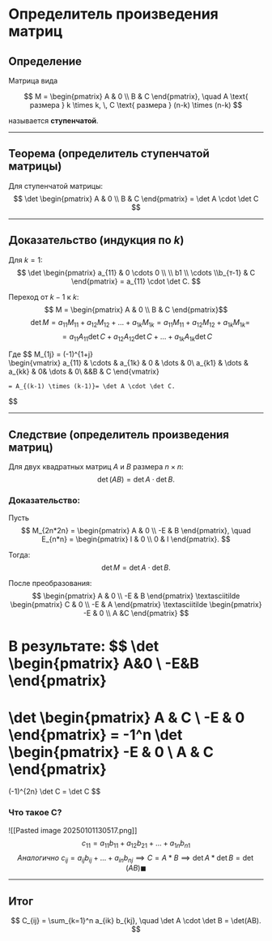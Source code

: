 # Определитель произведения матриц

## Определение
Матрица вида 

$$
M = 
\begin{pmatrix}
A & 0 \\
B & C
\end{pmatrix}, \quad 
A \text{ размера } k \times k, \, 
C \text{ размера } (n-k) \times (n-k)
$$

называется **ступенчатой**.

---

## Теорема (определитель ступенчатой матрицы)

Для ступенчатой матрицы:
$$
\det 
\begin{pmatrix}
A & 0 \\
B & C
\end{pmatrix} 
= \det A \cdot \det C
$$

---

## Доказательство (индукция по $k$)
Для $k = 1$:
$$
\det 
\begin{pmatrix}
a_{11} & 0 \cdots 0 \\
\\
b1
\\
\cdots
\\b_{т-1} & C
\end{pmatrix} 
= a_{11} \cdot \det C.
$$

Переход от $k-1$ к $k$:
$$
M = 
\begin{pmatrix}
A & 0 \\
B & C
\end{pmatrix}$$
$$
\quad
\det M = a_{11} M_{11} + a_{12} M_{12} + \dots + a_{1k} M_{1k} = a_{11}M_{11}+ a_{12}M_{12}+a_{1k}M_{1k} = $$$$ 
= a_{11}A_{11}\det C +a_{12}A_{12}\det C+\dots+a_{1k}A_{1k}\det C
$$

Где
$$
M_{1j} = (-1)^{1+j}  
\begin{vmatrix}
a_{11} & \cdots & a_{1k} & 0 & \dots & 0\\
a_{k1} & \dots & a_{kk} & 0& \dots & 0\\
  &&B & C
\end{vmatrix}


	= A_{(k-1) \times (k-1)}= \det A \cdot \det C.
$$

---

## Следствие (определитель произведения матриц)

Для двух квадратных матриц $A$ и $B$ размера $n \times n$:
$$
\det(AB) = \det A \cdot \det B.
$$

### Доказательство:
Пусть 
$$
M_{2n*2n} = 
\begin{pmatrix}
A & 0 \\
-E & B
\end{pmatrix}, \quad
E_{n*n} = 
\begin{pmatrix}
I & 0 \\
0 & I
\end{pmatrix}.
$$

Тогда:
$$
\det M = \det A \cdot \det B.
$$

После преобразования:
$$ 
\begin{pmatrix}
A & 0 \\
-E & B
\end{pmatrix}
\textasciitilde
\begin{pmatrix}
C & 0 \\
-E & A
\end{pmatrix}
\textasciitilde
\begin{pmatrix}
-E & 0 \\
A &C
\end{pmatrix}
$$

В результате:
$$
\det \begin{pmatrix}
A&0 \\
-E&B
\end{pmatrix}
=
\det \begin{pmatrix}
A & C \\
-E & 0
\end{pmatrix}
= -1^n
\det \begin{pmatrix}
-E & 0 \\
A & C
\end{pmatrix}
=
(-1)^{2n} \det C = \det C
$$

### Что такое С?
![[Pasted image 20250101130517.png]]
$$
c_{11} = a_{11}b_{11}+a_{12}b_{21} + \dots + a_{1n}b_{n1} 
$$
$$
Аналогично ~ с_{ij} = a_{ij}b_{ij}+ \dots + a_{in}b_{nj} \implies C = A*B \implies \det A*\det B=\det(AB) \blacksquare
$$

---

## Итог
$$
C_{ij} = \sum_{k=1}^n a_{ik} b_{kj}, \quad
\det A \cdot \det B = \det(AB).
$$
